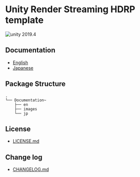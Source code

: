 # Unity Render Streaming HDRP template

<img src="https://img.shields.io/badge/unity-2019.4-green.svg?style=flat-square" alt="unity 2019.4">

## Documentation

- [English](./Documentation~/index.md)
- [Japanese]( ./Documentation~/jp/index.md)

## Package Structure

```
.
└── Documentation~
    ├── en
    ├── images
    └── jp
```

## License

- [LICENSE.md](LICENSE.md)

## Change log

- [CHANGELOG.md](CHANGELOG.md)

